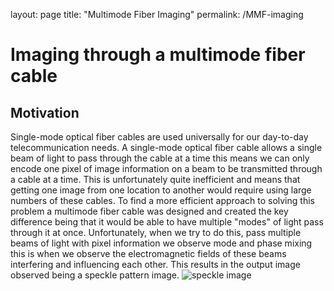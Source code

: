layout: page
title: "Multimode Fiber Imaging"
permalink: /MMF-imaging

# Imaging through a multimode fiber cable 
## Motivation
Single-mode optical fiber cables are used universally for our day-to-day telecommunication needs. A single-mode optical fiber cable allows a single beam of  light to pass through the cable at a time this means we can only encode one pixel of image information on a beam to be transmitted through a cable at a time. This is unfortunately quite inefficient and means that getting one image from one location to another would require using large numbers of these cables. To find a more efficient approach to solving this problem a multimode fiber cable was designed and created the key difference being that it would be able to have multiple "modes" of light pass through it at once. Unfortunately, when we try to do this, pass multiple  beams of light with pixel information we observe mode and phase mixing this is when we observe the electromagnetic fields of these beams interfering and influencing each other. This results in the output image observed being a speckle pattern image.
![speckle image]({{}}/)
